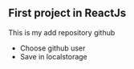## First project in ReactJs

This is my add repository github
* Choose github user
* Save in localstorage